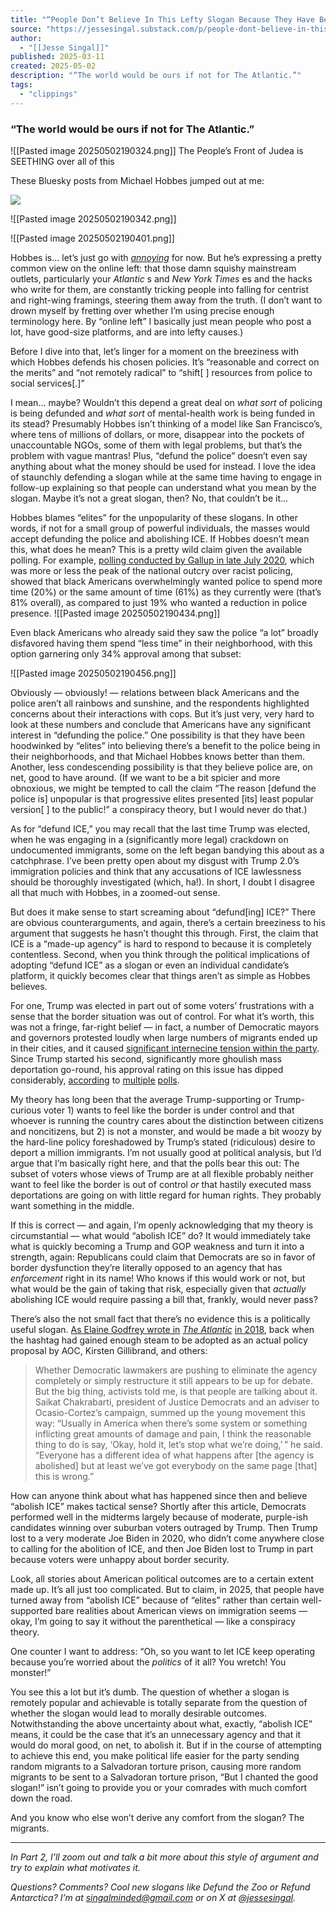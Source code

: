 ```yaml
---
title: "“People Don’t Believe In This Lefty Slogan Because They Have Been Manipulated By Elites” Is A Dumb Conspiracy Theory, Part 1"
source: "https://jessesingal.substack.com/p/people-dont-believe-in-this-lefty?publication_id=4833&post_id=162677604&isFreemail=true&r=7br8e&triedRedirect=true"
author:
  - "[[Jesse Singal]]"
published: 2025-03-11
created: 2025-05-02
description: "“The world would be ours if not for The Atlantic.”"
tags:
  - "clippings"
---
```

### “The world would be ours if not for The Atlantic.”

![[Pasted image 20250502190324.png]]
The People’s Front of Judea is SEETHING over all of this

These Bluesky posts from Michael Hobbes jumped out at me:

![](https://substackcdn.com/image/fetch/w_424)

![[Pasted image 20250502190342.png]]

![[Pasted image 20250502190401.png]]

Hobbes is... let’s just go with *[annoying](https://jessesingal.substack.com/p/michael-hobbes-is-spectacularly-wrong)* for now. But he’s expressing a pretty common view on the online left: that those damn squishy mainstream outlets, particularly your *Atlantic* s and *New York Times* es and the hacks who write for them, are constantly tricking people into falling for centrist and right-wing framings, steering them away from the truth. (I don’t want to drown myself by fretting over whether I’m using precise enough terminology here. By “online left” I basically just mean people who post a lot, have good-size platforms, and are into lefty causes.)

Before I dive into that, let’s linger for a moment on the breeziness with which Hobbes defends his chosen policies. It’s “reasonable and correct on the merits” and “not remotely radical” to “shift\[ \] resources from police to social services\[.\]”

I mean... maybe? Wouldn’t this depend a great deal on *what sort* of policing is being defunded and *what sort* of mental-health work is being funded in its stead? Presumably Hobbes isn’t thinking of a model like San Francisco’s, where tens of millions of dollars, or more, disappear into the pockets of unaccountable NGOs, some of them with legal problems, but that’s the problem with vague mantras! Plus, “defund the police” doesn’t even say anything about what the money should be used for instead. I love the idea of staunchly defending a slogan while at the same time having to engage in follow-up explaining so that people can understand what you mean by the slogan. Maybe it’s not a great slogan, then? No, that couldn’t be it...

Hobbes blames “elites” for the unpopularity of these slogans. In other words, if not for a small group of powerful individuals, the masses would accept defunding the police and abolishing ICE. If Hobbes doesn’t mean this, what does he mean? This is a pretty wild claim given the available polling. For example, [polling conducted by Gallup in late July 2020](https://news.gallup.com/poll/316571/black-americans-police-retain-local-presence.aspx), which was more or less the peak of the national outcry over racist policing, showed that black Americans overwhelmingly wanted police to spend more time (20%) or the same amount of time (61%) as they currently were (that’s 81% overall), as compared to just 19% who wanted a reduction in police presence.
![[Pasted image 20250502190434.png]]



Even black Americans who already said they saw the police “a lot” broadly disfavored having them spend “less time” in their neighborhood, with this option garnering only 34% approval among that subset:

![[Pasted image 20250502190456.png]]
![]()

Obviously — obviously! — relations between black Americans and the police aren’t all rainbows and sunshine, and the respondents highlighted concerns about their interactions with cops. But it’s just very, very hard to look at these numbers and conclude that Americans have any significant interest in “defunding the police.” One possibility is that they have been hoodwinked by “elites” into believing there’s a benefit to the police being in their neighborhoods, and that Michael Hobbes knows better than them. Another, less condescending possibility is that they believe police are, on net, good to have around. (If we want to be a bit spicier and more obnoxious, we might be tempted to call the claim “The reason \[defund the police is\] unpopular is that progressive elites presented \[its\] least popular version\[ \] to the public!” a conspiracy theory, but I would never do that.)

As for “defund ICE,” you may recall that the last time Trump was elected, when he was engaging in a (significantly more legal) crackdown on undocumented immigrants, some on the left began bandying this about as a catchphrase. I’ve been pretty open about my disgust with Trump 2.0’s immigration policies and think that any accusations of ICE lawlessness should be thoroughly investigated (which, ha!). In short, I doubt I disagree all that much with Hobbes, in a zoomed-out sense.

But does it make sense to start screaming about “defund\[ing\] ICE?” There are obvious counterarguments, and again, there’s a certain breeziness to his argument that suggests he hasn’t thought this through. First, the claim that ICE is a “made-up agency” is hard to respond to because it is completely contentless. Second, when you think through the political implications of adopting “defund ICE” as a slogan or even an individual candidate’s platform, it quickly becomes clear that things aren’t as simple as Hobbes believes.

For one, Trump was elected in part out of some voters’ frustrations with a sense that the border situation was out of control. For what it’s worth, this was not a fringe, far-right belief — in fact, a number of Democratic mayors and governors protested loudly when large numbers of migrants ended up in their cities, and it caused [significant internecine tension within the party](https://www.nytimes.com/2023/09/08/us/politics/gop-migrants-blue-cities.html). Since Trump started his second, significantly more ghoulish mass deportation go-round, his approval rating on this issue has dipped considerably, [according](https://poll.qu.edu/poll-release?releaseid=3922) to [multiple](https://www.washingtonpost.com/immigration/2025/04/25/trump-immigration-approval-ratings-drop-poll/) [polls](https://today.yougov.com/politics/articles/52060-trump-approval-falls-kilmar-abrego-garcia-immigration-first-100-days-term-robert-f-kennedy-jr-april-19-22-2025-economist-yougov-poll).

My theory has long been that the average Trump-supporting or Trump-curious voter 1) wants to feel like the border is under control and that whoever is running the country cares about the distinction between citizens and noncitizens, but 2) is not a monster, and would be made a bit woozy by the hard-line policy foreshadowed by Trump’s stated (ridiculous) desire to deport a million immigrants. I’m not usually good at political analysis, but I’d argue that I’m basically right here, and that the polls bear this out: The subset of voters whose views of Trump are at all flexible probably neither want to feel like the border is out of control *or* that hastily executed mass deportations are going on with little regard for human rights. They probably want something in the middle.

If this is correct — and again, I’m openly acknowledging that my theory is circumstantial — what would “abolish ICE” do? It would immediately take what is quickly becoming a Trump and GOP weakness and turn it into a strength, again: Republicans could claim that Democrats are so in favor of border dysfunction they’re literally opposed to an agency that has *enforcement* right in its name! Who knows if this would work or not, but what would be the gain of taking that risk, especially given that *actually* abolishing ICE would require passing a bill that, frankly, would never pass?

There’s also the not small fact that there’s no evidence this is a politically useful slogan. [As Elaine Godfrey wrote in](https://www.theatlantic.com/politics/archive/2018/07/what-abolish-ice-actually-means/564752/) *[The Atlantic](https://www.theatlantic.com/politics/archive/2018/07/what-abolish-ice-actually-means/564752/)* [in 2018](https://www.theatlantic.com/politics/archive/2018/07/what-abolish-ice-actually-means/564752/), back when the hashtag had gained enough steam to be adopted as an actual policy proposal by AOC, Kirsten Gillibrand, and others:

> Whether Democratic lawmakers are pushing to eliminate the agency completely or simply restructure it still appears to be up for debate. But the big thing, activists told me, is that people are talking about it. Saikat Chakrabarti, president of Justice Democrats and an adviser to Ocasio-Cortez’s campaign, summed up the young movement this way: “Usually in America when there’s some system or something inflicting great amounts of damage and pain, I think the reasonable thing to do is say, ‘Okay, hold it, let’s stop what we’re doing,’ ” he said. “Everyone has a different idea of what happens after \[the agency is abolished\] but at least we’ve got everybody on the same page \[that\] this is wrong.”

How can anyone think about what has happened since then and believe “abolish ICE” makes tactical sense? Shortly after this article, Democrats performed well in the midterms largely because of moderate, purple-ish candidates winning over suburban voters outraged by Trump. Then Trump lost to a very moderate Joe Biden in 2020, who didn’t come anywhere close to calling for the abolition of ICE, and then Joe Biden lost to Trump in part because voters were unhappy about border security.

Look, all stories about American political outcomes are to a certain extent made up. It’s all just too complicated. But to claim, in 2025, that people have turned away from “abolish ICE” because of “elites” rather than certain well-supported bare realities about American views on immigration seems — okay, I’m going to say it without the parenthetical — like a conspiracy theory.

One counter I want to address: “Oh, so you want to let ICE keep operating because you’re worried about the *politics* of it all? You wretch! You monster!”

You see this a lot but it’s dumb. The question of whether a slogan is remotely popular and achievable is totally separate from the question of whether the slogan would lead to morally desirable outcomes. Notwithstanding the above uncertainty about what, exactly, “abolish ICE” means, it could be the case that it’s an unnecessary agency and that it would do moral good, on net, to abolish it. But if in the course of attempting to achieve this end, you make political life easier for the party sending random migrants to a Salvadoran torture prison, causing more random migrants to be sent to a Salvadoran torture prison, “But I chanted the good slogan!” isn’t going to provide you or your comrades with much comfort down the road.

And you know who else won’t derive any comfort from the slogan? The migrants.

---

*In Part 2, I’ll zoom out and talk a bit more about this style of argument and try to explain what motivates it.*

*Questions? Comments? Cool new slogans like Defund the Zoo or Refund Antarctica? I’m at [singalminded@gmail.com](https://jessesingal.substack.com/p/) or on X at [@jessesingal](https://twitter.com/jessesingal).*